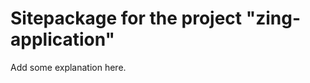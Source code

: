 Sitepackage for the project "zing-application"
==============================================================

Add some explanation here.
